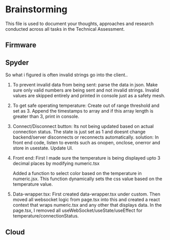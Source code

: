 # Brainstorming

This file is used to document your thoughts, approaches and research conducted across all tasks in the Technical Assessment.

## Firmware

## Spyder
So what i figured is often invalid strings go into the client..

1. To prevent invalid data from being sent:
    parse the data in json. Make sure only valid numbers are being sent and not invalid strings. Invalid values are skipped entirely and printed in console just as a safety mesh.
2. To get safe operating temperature:
    Create out of range threshold and set as 3. Append the timestamps to array and if this array length is greater than 3, print in console.
3. Connect/Disconnect button:
    Its not being updated based on actual connection status. The state is just set as 1 and doesnt change backend/server disconnects or reconnects automatically.
    solution: In front end code, listen to events such as onopen, onclose, onerror and store in usestate. Update UI.
4. Front end:
    First I made sure the temperature is being displayed upto 3 decimal places by modifying numeric.tsx 

    Added a function to select color based on the temperature in numeric.jsx. This function dynamically sets the css value based on the temperature value.
5. Data-wrapper.tsx:
    First created data-wrapper.tsx under custom. Then moved all websocket logic from page.tsx into this and created a react context that wraps numeric.tsx and any other that displays data. In the page.tsx, I removed all useWebSocket/useState/useEffect for temperature/connectionStatus.


## Cloud